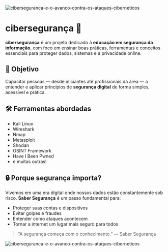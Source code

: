 ![ciberseguranca-e-o-avanco-contra-os-ataques-ciberneticos](https://github.com/user-attachments/assets/a8b59e5b-5e9a-4436-8526-b4360e4d120d)
# cibersegurança 🔐

**cibersegurança** é um projeto dedicado à **educação em segurança da informação**, com foco em ensinar boas práticas, ferramentas e conceitos essenciais para proteger dados, sistemas e a privacidade online.

## 🧠 Objetivo

Capacitar pessoas — desde iniciantes até profissionais da área — a entender e aplicar princípios de **segurança digital** de forma simples, acessível e prática.

## 🛠 Ferramentas abordadas

- Kali Linux
- Wireshark
- Nmap
- Metasploit
- Shodan
- OSINT Framework
- Have I Been Pwned
- e muitas outras!

## 🔒 Porque segurança importa?

Vivemos em uma era digital onde nossos dados estão constantemente sob risco. **Saber Segurança** é um passo fundamental para:
- Proteger suas contas e dispositivos
- Evitar golpes e fraudes
- Entender como ataques acontecem
- Tornar a internet um lugar mais seguro para todos

  
> “A segurança começa com o conhecimento.” — Saber Segurança

![ciberseguranca-e-o-avanco-contra-os-ataques-ciberneticos](https://github.com/user-attachments/assets/5add569e-bf30-477a-b4e3-a5acba669560)



